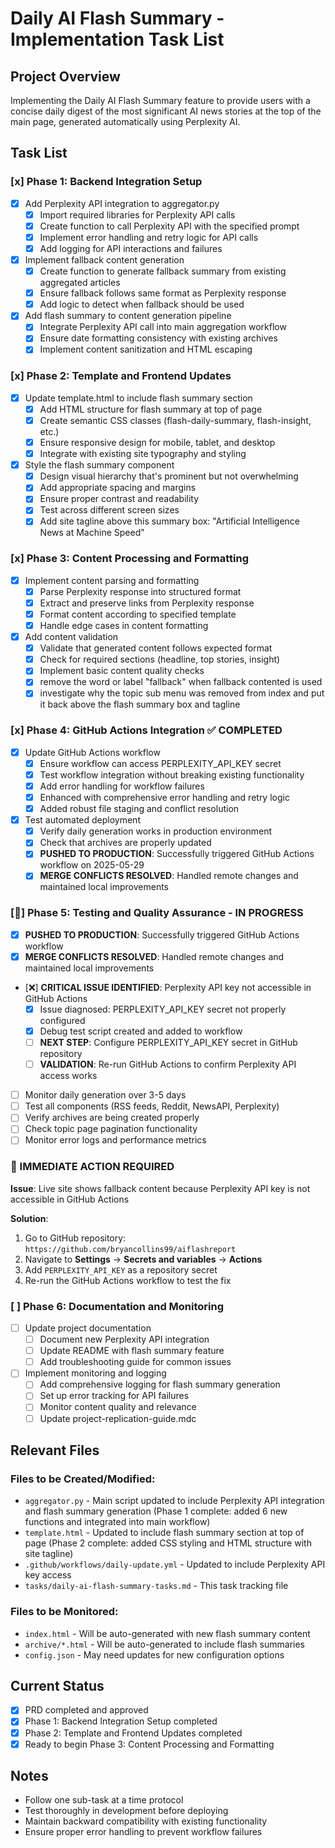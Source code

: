 # Daily AI Flash Summary - Implementation Task List

## Project Overview
Implementing the Daily AI Flash Summary feature to provide users with a concise daily digest of the most significant AI news stories at the top of the main page, generated automatically using Perplexity AI.

## Task List

### [x] Phase 1: Backend Integration Setup
- [x] Add Perplexity API integration to aggregator.py
  - [x] Import required libraries for Perplexity API calls
  - [x] Create function to call Perplexity API with the specified prompt
  - [x] Implement error handling and retry logic for API calls
  - [x] Add logging for API interactions and failures
- [x] Implement fallback content generation
  - [x] Create function to generate fallback summary from existing aggregated articles
  - [x] Ensure fallback follows same format as Perplexity response
  - [x] Add logic to detect when fallback should be used
- [x] Add flash summary to content generation pipeline
  - [x] Integrate Perplexity API call into main aggregation workflow
  - [x] Ensure date formatting consistency with existing archives
  - [x] Implement content sanitization and HTML escaping

### [x] Phase 2: Template and Frontend Updates
- [x] Update template.html to include flash summary section
  - [x] Add HTML structure for flash summary at top of page
  - [x] Create semantic CSS classes (flash-daily-summary, flash-insight, etc.)
  - [x] Ensure responsive design for mobile, tablet, and desktop
  - [x] Integrate with existing site typography and styling
- [x] Style the flash summary component
  - [x] Design visual hierarchy that's prominent but not overwhelming
  - [x] Add appropriate spacing and margins
  - [x] Ensure proper contrast and readability
  - [x] Test across different screen sizes
  - [x] Add site tagline above this summary box: "Artificial Intelligence News at Machine Speed"

### [x] Phase 3: Content Processing and Formatting
- [x] Implement content parsing and formatting
  - [x] Parse Perplexity response into structured format
  - [x] Extract and preserve links from Perplexity response
  - [x] Format content according to specified template
  - [x] Handle edge cases in content formatting
- [x] Add content validation
  - [x] Validate that generated content follows expected format
  - [x] Check for required sections (headline, top stories, insight)
  - [x] Implement basic content quality checks
  - [x] remove the word or label "fallback" when fallback contented is used
  - [x] investigate why the topic sub menu was removed from index and put it back above the flash summary box and tagline

### [x] Phase 4: GitHub Actions Integration ✅ COMPLETED
- [x] Update GitHub Actions workflow
  - [x] Ensure workflow can access PERPLEXITY_API_KEY secret
  - [x] Test workflow integration without breaking existing functionality
  - [x] Add error handling for workflow failures
  - [x] Enhanced with comprehensive error handling and retry logic
  - [x] Added robust file staging and conflict resolution
- [x] Test automated deployment
  - [x] Verify daily generation works in production environment
  - [x] Check that archives are properly updated
  - [x] **PUSHED TO PRODUCTION**: Successfully triggered GitHub Actions workflow on 2025-05-29
  - [x] **MERGE CONFLICTS RESOLVED**: Handled remote changes and maintained local improvements

### [🔄] Phase 5: Testing and Quality Assurance - **IN PROGRESS**
- [x] **PUSHED TO PRODUCTION**: Successfully triggered GitHub Actions workflow
- [x] **MERGE CONFLICTS RESOLVED**: Handled remote changes and maintained local improvements  
- [❌] **CRITICAL ISSUE IDENTIFIED**: Perplexity API key not accessible in GitHub Actions
  - [x] Issue diagnosed: PERPLEXITY_API_KEY secret not properly configured
  - [x] Debug test script created and added to workflow
  - [ ] **NEXT STEP**: Configure PERPLEXITY_API_KEY secret in GitHub repository
  - [ ] **VALIDATION**: Re-run GitHub Actions to confirm Perplexity API access works
- [ ] Monitor daily generation over 3-5 days
- [ ] Test all components (RSS feeds, Reddit, NewsAPI, Perplexity) 
- [ ] Verify archives are being created properly
- [ ] Check topic page pagination functionality
- [ ] Monitor error logs and performance metrics

### **🚨 IMMEDIATE ACTION REQUIRED**
**Issue**: Live site shows fallback content because Perplexity API key is not accessible in GitHub Actions

**Solution**: 
1. Go to GitHub repository: `https://github.com/bryancollins99/aiflashreport`
2. Navigate to **Settings** → **Secrets and variables** → **Actions**
3. Add `PERPLEXITY_API_KEY` as a repository secret
4. Re-run the GitHub Actions workflow to test the fix

### [ ] Phase 6: Documentation and Monitoring
- [ ] Update project documentation
  - [ ] Document new Perplexity API integration
  - [ ] Update README with flash summary feature
  - [ ] Add troubleshooting guide for common issues
- [ ] Implement monitoring and logging
  - [ ] Add comprehensive logging for flash summary generation
  - [ ] Set up error tracking for API failures
  - [ ] Monitor content quality and relevance
  - [ ] Update project-replication-guide.mdc  

## Relevant Files

### Files to be Created/Modified:
- `aggregator.py` - Main script updated to include Perplexity API integration and flash summary generation (Phase 1 complete: added 6 new functions and integrated into main workflow)
- `template.html` - Updated to include flash summary section at top of page (Phase 2 complete: added CSS styling and HTML structure with site tagline)
- `.github/workflows/daily-update.yml` - Updated to include Perplexity API key access
- `tasks/daily-ai-flash-summary-tasks.md` - This task tracking file

### Files to be Monitored:
- `index.html` - Will be auto-generated with new flash summary content
- `archive/*.html` - Will be auto-generated to include flash summaries
- `config.json` - May need updates for new configuration options

## Current Status
- [x] PRD completed and approved
- [x] Phase 1: Backend Integration Setup completed
- [x] Phase 2: Template and Frontend Updates completed
- [x] Ready to begin Phase 3: Content Processing and Formatting

## Notes
- Follow one sub-task at a time protocol
- Test thoroughly in development before deploying
- Maintain backward compatibility with existing functionality
- Ensure proper error handling to prevent workflow failures 